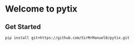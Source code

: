 # Welcome to pytix

## Get Started 

```shell
pip install git+https://github.com/SirMrManuel0/pytix.git
```
